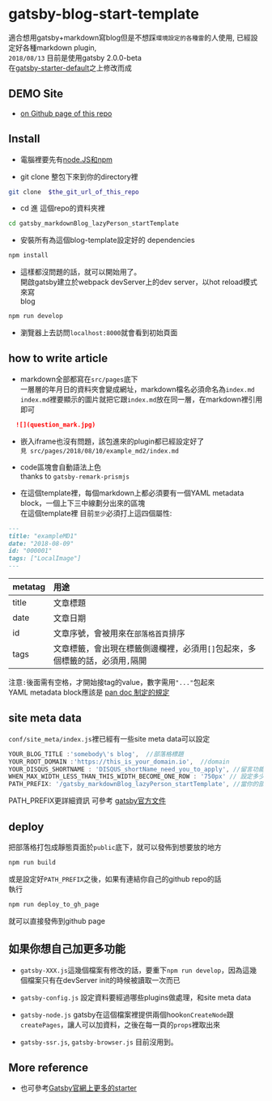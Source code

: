# gatsby-blog-start-template
適合想用gatsby+markdown寫blog但是不想踩`環境設定的各種雷`的人使用,
已經設定好各種markdown plugin,  
`2018/08/13`  目前是使用gatsby 2.0.0-beta  
在[gatsby-starter-default](https://github.com/gatsbyjs/gatsby-starter-default)之上修改而成  



## DEMO Site
- [on Github page of this repo](https://akari0624.github.io/gatsby_markdownBlog_lazyPerson_startTemplate/)

## Install

- 電腦裡要先有[node.JS和npm](https://nodejs.org/en/download/)

- git clone 整包下來到你的directory裡  
```sh
git clone  $the_git_url_of_this_repo
```

- cd 進 這個repo的資料夾裡  
```sh
cd gatsby_markdownBlog_lazyPerson_startTemplate
```

- 安裝所有為這個blog-template設定好的 dependencies  
```sh
npm install
```

- 這樣都沒問題的話，就可以開始用了。  
開啟gatsby建立於webpack devServer上的dev server，以hot reload模式來寫  
blog
```sh
npm run develop
```  

- 瀏覽器上去訪問`localhost:8000`就會看到初始頁面

## how to write article 

- markdown全部都寫在`src/pages`底下  
一層層的年月日的資料夾會變成網址，markdown檔名必須命名為`index.md`  
`index.md`裡要顯示的圖片就把它跟`index.md`放在同一層，在markdown裡引用即可  
```markdown
  ![](question_mark.jpg)
```

- 嵌入iframe也沒有問題，該包進來的plugin都已經設定好了  
`見 src/pages/2018/08/10/example_md2/index.md`  

- code區塊會自動語法上色  
  thanks to `gatsby-remark-prismjs`

- 在這個template裡，每個markdown上都必須要有一個YAML metadata block，一個上下三中線劃分出來的區塊  
在這個template裡 目前`至少`必須打上這四個屬性:  

```markdown
---
title: "exampleMD1"
date: "2018-08-09"
id: "000001"
tags: ["LocalImage"]
---
```
metatag       | 用途   
--------------|:------------
title         | 文章標題 
date          | 文章日期  
id            | 文章序號，會被用來在`部落格首頁`排序   
tags          | 文章標籤，會出現在標籤側邊欄裡，必須用`[]`包起來，多個標籤的話，必須用`,`隔開

注意`:`後面需有空格，才開始接tag的value，數字需用` "..." `包起來  
YAML metadata block應該是 [pan doc 制定的規定](https://pandoc.org/MANUAL.html#extension-yaml_metadata_block)  


## site meta data
`conf/site_meta/index.js`裡已經有一些site meta data可以設定  
  ```javaScript
  YOUR_BLOG_TITLE :'somebody\'s blog',  //部落格標題
  YOUR_ROOT_DOMAIN :'https://this_is_your_domain.io',  //domain
  YOUR_DISQUS_SHORTNAME : 'DISQUS_shortName_need_you_to_apply', //留言功能的Disqus shortname,要啟用的話要自己去Disqus申請
  WHEN_MAX_WIDTH_LESS_THAN_THIS_WIDTH_BECOME_ONE_ROW : '750px' // 設定多少寬度以下兩欄的排版會變一欄  
  PATH_PREFIX: '/gatsby_markdownBlog_lazyPerson_startTemplate', //當你的部署環境是有webapp name的時候在用的，demo網站是放在這個repo的github page上，所以目前是這個repo的名稱
```
PATH_PREFIX更詳細資訊 可參考 [gatsby官方文件](https://www.gatsbyjs.org/docs/how-gatsby-works-with-github-pages/)


## deploy
把部落格打包成靜態頁面於`public`底下，就可以發佈到想要放的地方  
```sh
npm run build
```

或是設定好`PATH_PREFIX`之後，如果有連結你自己的github repo的話  
執行  
```sh
npm run deploy_to_gh_page
```
就可以直接發佈到github page

## 如果你想自己加更多功能

- `gatsby-XXX.js`這幾個檔案有修改的話，要重下`npm run develop`，因為這幾個檔案只有在devServer init的時候被讀取一次而已

- `gatsby-config.js` 設定資料要經過哪些plugins做處理，和site meta data


- `gatsby-node.js`  gatsby在這個檔案裡提供兩個hook`onCreateNode`跟`createPages`，讓人可以加資料，之後在每一頁的`props`裡取出來

- `gatsby-ssr.js`, `gatsby-browser.js` 目前沒用到。

## More reference
- 也可參考[Gatsby官網上更多的starter](https://next.gatsbyjs.org/docs/gatsby-starters/)

